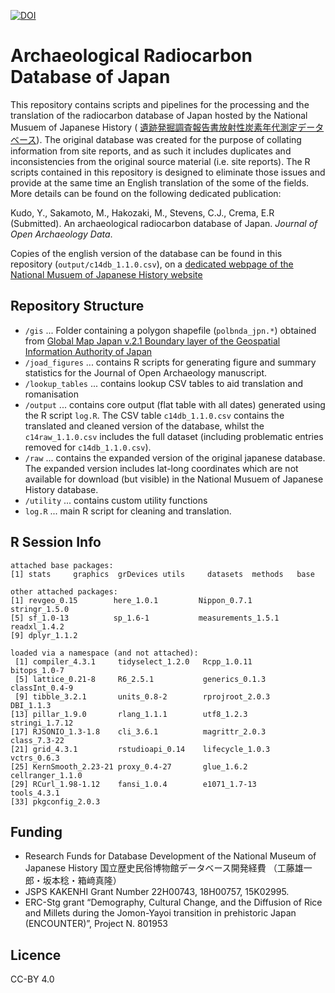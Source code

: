 [![DOI](https://zenodo.org/badge/182769755.svg)](https://zenodo.org/badge/latestdoi/182769755)

# Archaeological Radiocarbon Database of Japan
This repository contains scripts and pipelines for the processing and the translation of the radiocarbon database of Japan hosted by the National Musuem of Japanese History (
[遺跡発掘調査報告書放射性炭素年代測定データベース](https://www.rekihaku.ac.jp/up-cgi/login.pl?p=param/esrd/db_param)). The original database was created for the purpose of collating information from site reports, and as such it includes duplicates and inconsistencies from the original source material (i.e. site reports). The R scripts contained in this repository is designed to eliminate those issues and provide at the same time an English translation of the some of the fields. More details can be found on the following dedicated publication:

Kudo, Y., Sakamoto, M., Hakozaki, M., Stevens, C.J., Crema, E.R (Submitted). An archaeological radiocarbon database of Japan. _Journal of Open Archaeology Data_.

Copies of the english version of the database can be found in this repository (`output/c14db_1.1.0.csv`), on a [dedicated webpage of the National Musuem of Japanese History website](https://www.rekihaku.ac.jp/up-cgi/login.pl?p=param/esrd_en/db_param
)

## Repository Structure
 * `/gis` ... Folder containing a polygon shapefile (`polbnda_jpn.*`) obtained from [Global Map Japan v.2.1 Boundary layer of the Geospatial Information Authority of Japan](https://www.gsi.go.jp/kankyochiri/gm_japan_e.html)
 * `/joad_figures` ... contains R scripts for generating figure and summary statistics for the Journal of Open Archaeology manuscript.
 * `/lookup_tables` ... contains lookup CSV tables to aid translation and romanisation
 * `/output` ... contains core output (flat table with all dates) generated using the R script `log.R`. The CSV table `c14db_1.1.0.csv` contains the translated and cleaned version of the database, whilst the `c14raw_1.1.0.csv` includes the full dataset (including problematic entries removed for `c14db_1.1.0.csv`).
 * `/raw` ... contains the expanded version of the original japanese database. The expanded version includes lat-long coordinates which are not available for download (but visible) in the National Musuem of Japanese History database.
 * `/utility` ... contains custom utility functions
 * `log.R` ... main R script for cleaning and translation.

## R Session Info
```
attached base packages:
[1] stats     graphics  grDevices utils     datasets  methods   base     

other attached packages:
[1] revgeo_0.15        here_1.0.1         Nippon_0.7.1       stringr_1.5.0     
[5] sf_1.0-13          sp_1.6-1           measurements_1.5.1 readxl_1.4.2      
[9] dplyr_1.1.2       

loaded via a namespace (and not attached):
 [1] compiler_4.3.1     tidyselect_1.2.0   Rcpp_1.0.11        bitops_1.0-7      
 [5] lattice_0.21-8     R6_2.5.1           generics_0.1.3     classInt_0.4-9    
 [9] tibble_3.2.1       units_0.8-2        rprojroot_2.0.3    DBI_1.1.3         
[13] pillar_1.9.0       rlang_1.1.1        utf8_1.2.3         stringi_1.7.12    
[17] RJSONIO_1.3-1.8    cli_3.6.1          magrittr_2.0.3     class_7.3-22      
[21] grid_4.3.1         rstudioapi_0.14    lifecycle_1.0.3    vctrs_0.6.3       
[25] KernSmooth_2.23-21 proxy_0.4-27       glue_1.6.2         cellranger_1.1.0  
[29] RCurl_1.98-1.12    fansi_1.0.4        e1071_1.7-13       tools_4.3.1       
[33] pkgconfig_2.0.3 
```

## Funding
 * Research Funds for Database Development of the National Museum of Japanese History 国立歴史民俗博物館データベース開発経費 （工藤雄一郎・坂本稔・箱﨑真隆）
 * JSPS KAKENHI Grant Number 22H00743, 18H00757, 15K02995.
 * ERC-Stg grant “Demography, Cultural Change, and the Diffusion of Rice and Millets during the Jomon-Yayoi transition in prehistoric Japan (ENCOUNTER)”, Project N. 801953

## Licence
CC-BY 4.0






